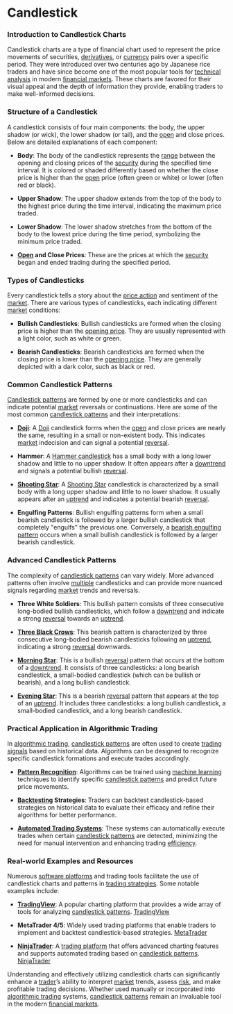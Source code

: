 # Candlestick

### Introduction to Candlestick Charts
Candlestick charts are a type of financial chart used to represent the price movements of securities, [derivatives](../d/derivatives.md), or [currency](../c/currency.md) pairs over a specific period. They were introduced over two centuries ago by Japanese rice traders and have since become one of the most popular tools for [technical analysis](../t/technical_analysis.md) in modern [financial markets](../f/financial_market.md). These charts are favored for their visual appeal and the depth of information they provide, enabling traders to make well-informed decisions.

### Structure of a Candlestick
A candlestick consists of four main components: the body, the upper shadow (or wick), the lower shadow (or tail), and the [open](../o/open.md) and close prices. Below are detailed explanations of each component:

- **Body**: The body of the candlestick represents the [range](../r/range.md) between the opening and closing prices of the [security](../s/security.md) during the specified time interval. It is colored or shaded differently based on whether the close price is higher than the [open](../o/open.md) price (often green or white) or lower (often red or black).

- **Upper Shadow**: The upper shadow extends from the top of the body to the highest price during the time interval, indicating the maximum price traded.

- **Lower Shadow**: The lower shadow stretches from the bottom of the body to the lowest price during the time period, symbolizing the minimum price traded.

- **[Open](../o/open.md) and Close Prices**: These are the prices at which the [security](../s/security.md) began and ended trading during the specified period.

### Types of Candlesticks
Every candlestick tells a story about the [price action](../p/price_action.md) and sentiment of the [market](../m/market.md). There are various types of candlesticks, each indicating different [market](../m/market.md) conditions:

- **Bullish Candlesticks**: Bullish candlesticks are formed when the closing price is higher than the [opening price](../o/opening_price.md). They are usually represented with a light color, such as white or green.

- **Bearish Candlesticks**: Bearish candlesticks are formed when the closing price is lower than the [opening price](../o/opening_price.md). They are generally depicted with a dark color, such as black or red.

### Common Candlestick Patterns
[Candlestick patterns](../c/candlestick_patterns.md) are formed by one or more candlesticks and can indicate potential [market](../m/market.md) reversals or continuations. Here are some of the most common [candlestick patterns](../c/candlestick_patterns.md) and their interpretations:

- **[Doji](../d/doji.md)**: A [Doji](../d/doji.md) candlestick forms when the [open](../o/open.md) and close prices are nearly the same, resulting in a small or non-existent body. This indicates [market](../m/market.md) indecision and can signal a potential [reversal](../r/reversal.md).

- **Hammer**: A [Hammer candlestick](../h/hammer_candlestick.md) has a small body with a long lower shadow and little to no upper shadow. It often appears after a [downtrend](../d/downtrend.md) and signals a potential bullish [reversal](../r/reversal.md).

- **[Shooting Star](../s/shooting_star.md)**: A [Shooting Star](../s/shooting_star.md) candlestick is characterized by a small body with a long upper shadow and little to no lower shadow. It usually appears after an [uptrend](../u/uptrend.md) and indicates a potential bearish [reversal](../r/reversal.md).

- **Engulfing Patterns**: Bullish engulfing patterns form when a small bearish candlestick is followed by a larger bullish candlestick that completely "engulfs" the previous one. Conversely, a [bearish engulfing pattern](../b/bearish_engulfing_pattern.md) occurs when a small bullish candlestick is followed by a larger bearish candlestick.

### Advanced Candlestick Patterns
The complexity of [candlestick patterns](../c/candlestick_patterns.md) can vary widely. More advanced patterns often involve [multiple](../m/multiple.md) candlesticks and can provide more nuanced signals regarding [market](../m/market.md) trends and reversals.

- **Three White Soldiers**: This bullish pattern consists of three consecutive long-bodied bullish candlesticks, which follow a [downtrend](../d/downtrend.md) and indicate a strong [reversal](../r/reversal.md) towards an [uptrend](../u/uptrend.md).

- **[Three Black Crows](../t/three_black_crows.md)**: This bearish pattern is characterized by three consecutive long-bodied bearish candlesticks following an [uptrend](../u/uptrend.md), indicating a strong [reversal](../r/reversal.md) downwards.

- **[Morning Star](../m/morning_star.md)**: This is a bullish [reversal](../r/reversal.md) pattern that occurs at the bottom of a [downtrend](../d/downtrend.md). It consists of three candlesticks: a long bearish candlestick, a small-bodied candlestick (which can be bullish or bearish), and a long bullish candlestick.

- **[Evening Star](../e/evening_star.md)**: This is a bearish [reversal](../r/reversal.md) pattern that appears at the top of an [uptrend](../u/uptrend.md). It includes three candlesticks: a long bullish candlestick, a small-bodied candlestick, and a long bearish candlestick.

### Practical Application in Algorithmic Trading
In [algorithmic trading](../a/accountability.md), [candlestick patterns](../c/candlestick_patterns.md) are often used to create [trading signals](../t/trading_signals.md) based on historical data. Algorithms can be designed to recognize specific candlestick formations and execute trades accordingly. 

- **[Pattern Recognition](../p/pattern_recognition.md)**: Algorithms can be trained using [machine learning](../m/machine_learning.md) techniques to identify specific [candlestick patterns](../c/candlestick_patterns.md) and predict future price movements.

- **[Backtesting](../b/backtesting.md) Strategies**: Traders can backtest candlestick-based strategies on historical data to evaluate their efficacy and refine their algorithms for better performance.

- **[Automated Trading Systems](../a/automated_trading_systems.md)**: These systems can automatically execute trades when certain [candlestick patterns](../c/candlestick_patterns.md) are detected, minimizing the need for manual intervention and enhancing trading [efficiency](../e/efficiency.md).

### Real-world Examples and Resources
Numerous [software platforms](../s/software_platforms_for_trading.md) and trading tools facilitate the use of candlestick charts and patterns in [trading strategies](../t/trading_strategies.md). Some notable examples include:

- **[TradingView](../t/tradingview.md)**: A popular charting platform that provides a wide array of tools for analyzing [candlestick patterns](../c/candlestick_patterns.md). [TradingView](https://tradingview.com)

- **MetaTrader 4/5**: Widely used trading platforms that enable traders to implement and backtest candlestick-based strategies. [MetaTrader](https://www.metatrader4.com)

- **[NinjaTrader](../n/ninjatrader.md)**: A [trading platform](../t/trading_platform.md) that offers advanced charting features and supports automated trading based on [candlestick patterns](../c/candlestick_patterns.md). [NinjaTrader](https://ninjatrader.com)

Understanding and effectively utilizing candlestick charts can significantly enhance a [trader](../t/trader.md)’s ability to interpret [market](../m/market.md) trends, assess [risk](../r/risk.md), and make profitable trading decisions. Whether used manually or incorporated into [algorithmic trading](../a/accountability.md) systems, [candlestick patterns](../c/candlestick_patterns.md) remain an invaluable tool in the modern [financial markets](../f/financial_market.md).